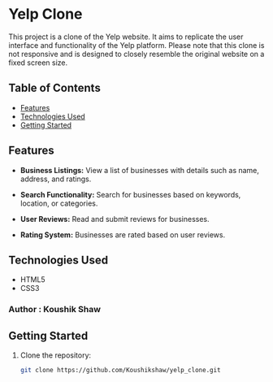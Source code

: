# Yelp Clone

This project is a clone of the Yelp website. It aims to replicate the user interface and functionality of the Yelp platform. Please note that this clone is not responsive and is designed to closely resemble the original website on a fixed screen size.

## Table of Contents

- [Features](#features)
- [Technologies Used](#technologies-used)
- [Getting Started](#getting-started)

## Features

- **Business Listings:** View a list of businesses with details such as name, address, and ratings.

- **Search Functionality:** Search for businesses based on keywords, location, or categories.

- **User Reviews:** Read and submit reviews for businesses.

- **Rating System:** Businesses are rated based on user reviews.

## Technologies Used

- HTML5
- CSS3

### Author : Koushik Shaw

## Getting Started

1. Clone the repository:

   ```bash
   git clone https://github.com/Koushikshaw/yelp_clone.git
